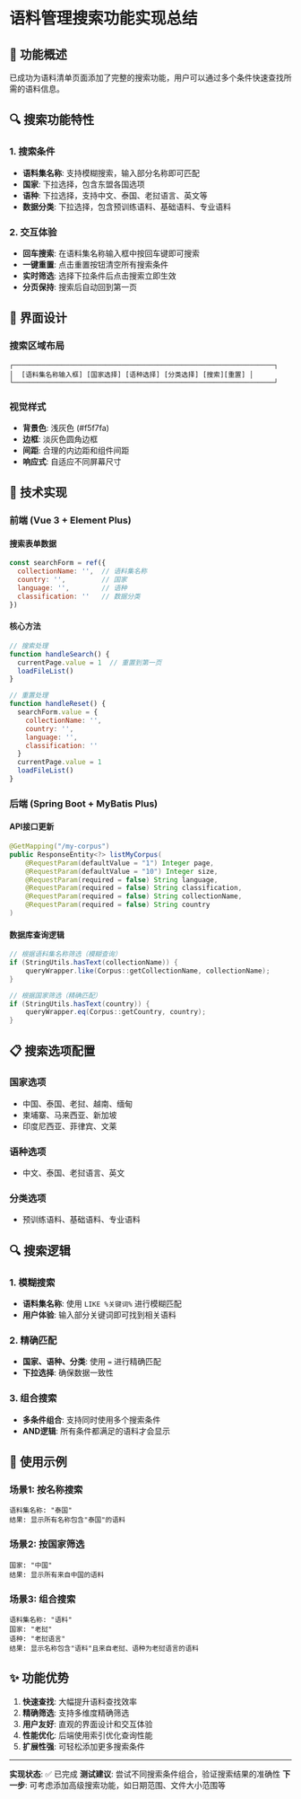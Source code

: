 # 语料管理搜索功能实现总结

## 🎯 功能概述

已成功为语料清单页面添加了完整的搜索功能，用户可以通过多个条件快速查找所需的语料信息。

## 🔍 搜索功能特性

### 1. 搜索条件
- **语料集名称**: 支持模糊搜索，输入部分名称即可匹配
- **国家**: 下拉选择，包含东盟各国选项
- **语种**: 下拉选择，支持中文、泰国、老挝语言、英文等
- **数据分类**: 下拉选择，包含预训练语料、基础语料、专业语料

### 2. 交互体验
- **回车搜索**: 在语料集名称输入框中按回车键即可搜索
- **一键重置**: 点击重置按钮清空所有搜索条件
- **实时筛选**: 选择下拉条件后点击搜索立即生效
- **分页保持**: 搜索后自动回到第一页

## 🎨 界面设计

### 搜索区域布局
```
┌─────────────────────────────────────────────────────────────────┐
│  [语料集名称输入框] [国家选择] [语种选择] [分类选择] [搜索][重置] │
└─────────────────────────────────────────────────────────────────┘
```

### 视觉样式
- **背景色**: 浅灰色 (#f5f7fa)
- **边框**: 淡灰色圆角边框
- **间距**: 合理的内边距和组件间距
- **响应式**: 自适应不同屏幕尺寸

## 🔧 技术实现

### 前端 (Vue 3 + Element Plus)

#### 搜索表单数据
```javascript
const searchForm = ref({
  collectionName: '',  // 语料集名称
  country: '',         // 国家
  language: '',        // 语种
  classification: ''   // 数据分类
})
```

#### 核心方法
```javascript
// 搜索处理
function handleSearch() {
  currentPage.value = 1  // 重置到第一页
  loadFileList()
}

// 重置处理
function handleReset() {
  searchForm.value = {
    collectionName: '',
    country: '',
    language: '',
    classification: ''
  }
  currentPage.value = 1
  loadFileList()
}
```

### 后端 (Spring Boot + MyBatis Plus)

#### API接口更新
```java
@GetMapping("/my-corpus")
public ResponseEntity<?> listMyCorpus(
    @RequestParam(defaultValue = "1") Integer page,
    @RequestParam(defaultValue = "10") Integer size,
    @RequestParam(required = false) String language,
    @RequestParam(required = false) String classification,
    @RequestParam(required = false) String collectionName,
    @RequestParam(required = false) String country
)
```

#### 数据库查询逻辑
```java
// 根据语料集名称筛选（模糊查询）
if (StringUtils.hasText(collectionName)) {
    queryWrapper.like(Corpus::getCollectionName, collectionName);
}

// 根据国家筛选（精确匹配）
if (StringUtils.hasText(country)) {
    queryWrapper.eq(Corpus::getCountry, country);
}
```

## 📋 搜索选项配置

### 国家选项
- 中国、泰国、老挝、越南、缅甸
- 柬埔寨、马来西亚、新加坡
- 印度尼西亚、菲律宾、文莱

### 语种选项
- 中文、泰国、老挝语言、英文

### 分类选项
- 预训练语料、基础语料、专业语料

## 🔍 搜索逻辑

### 1. 模糊搜索
- **语料集名称**: 使用 `LIKE %关键词%` 进行模糊匹配
- **用户体验**: 输入部分关键词即可找到相关语料

### 2. 精确匹配
- **国家、语种、分类**: 使用 `=` 进行精确匹配
- **下拉选择**: 确保数据一致性

### 3. 组合搜索
- **多条件组合**: 支持同时使用多个搜索条件
- **AND逻辑**: 所有条件都满足的语料才会显示

## 🚀 使用示例

### 场景1: 按名称搜索
```
语料集名称: "泰国"
结果: 显示所有名称包含"泰国"的语料
```

### 场景2: 按国家筛选
```
国家: "中国"
结果: 显示所有来自中国的语料
```

### 场景3: 组合搜索
```
语料集名称: "语料"
国家: "老挝"
语种: "老挝语言"
结果: 显示名称包含"语料"且来自老挝、语种为老挝语言的语料
```

## ✨ 功能优势

1. **快速查找**: 大幅提升语料查找效率
2. **精确筛选**: 支持多维度精确筛选
3. **用户友好**: 直观的界面设计和交互体验
4. **性能优化**: 后端使用索引优化查询性能
5. **扩展性强**: 可轻松添加更多搜索条件

---

**实现状态**: ✅ 已完成
**测试建议**: 尝试不同搜索条件组合，验证搜索结果的准确性
**下一步**: 可考虑添加高级搜索功能，如日期范围、文件大小范围等 